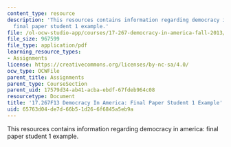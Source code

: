 ```yaml
---
content_type: resource
description: 'This resources contains information regarding democracy in america:
  final paper student 1 example.'
file: /ol-ocw-studio-app/courses/17-267-democracy-in-america-fall-2013/65763d04de7d66b51d266f6845a5eb9a_MIT17_267F13Stu1Final.pdf
file_size: 967599
file_type: application/pdf
learning_resource_types:
- Assignments
license: https://creativecommons.org/licenses/by-nc-sa/4.0/
ocw_type: OCWFile
parent_title: Assignments
parent_type: CourseSection
parent_uid: 17579d34-ab41-acba-ebdf-67fdeb964c08
resourcetype: Document
title: '17.267F13 Democracy In America: Final Paper Student 1 Example'
uid: 65763d04-de7d-66b5-1d26-6f6845a5eb9a
---
```

This resources contains information regarding democracy in america: final paper student 1 example.